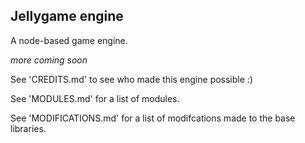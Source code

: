 ## Jellygame engine
A node-based game engine.

*more coming soon*

See 'CREDITS.md' to see who made this engine possible :)

See 'MODULES.md' for a list of modules.

See 'MODIFICATIONS.md' for a list of modifcations made to the base libraries.
